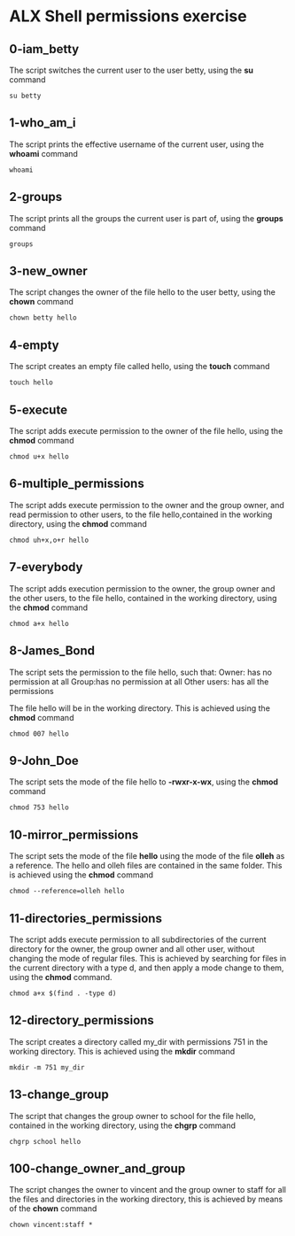 # ALX Shell permissions exercise

## 0-iam_betty
The script switches the current user to the user betty, using the **su** command

>
`su betty`
>

## 1-who_am_i
The script prints the effective username of the current user, using the **whoami** command

>
`whoami`
>

## 2-groups
The script prints all the groups the current user is part of, using the **groups** command

>
`groups`
>

## 3-new_owner
The script changes the owner of the file hello to the user betty, using the **chown** command

>
`chown betty hello`
>

## 4-empty
The script creates an empty file called hello, using the **touch** command

>
`touch hello`
>

## 5-execute
The script adds execute permission to the owner of the file hello, using the **chmod** command

>
`chmod u+x hello`
>

## 6-multiple_permissions
The script adds execute permission to the owner and the group owner, and read permission to other users, to the file hello,contained in the working directory, using the **chmod** command

>
`chmod uh+x,o+r hello`
>

## 7-everybody
The script adds execution permission to the owner, the group owner and the other users, to the file hello, contained in the working directory, using the **chmod** command

>
`chmod a+x hello`
>

## 8-James_Bond
The script sets the permission to the file hello, such that:
    Owner: has no permission at all
    Group:has no permission at all
    Other users: has all the permissions

The file hello will be in the working directory. This is achieved using the **chmod** command

>
`chmod 007 hello`
>

## 9-John_Doe
The script sets the mode of the file hello to **-rwxr-x-wx**, using the **chmod** command

>
`chmod 753 hello`
>

## 10-mirror_permissions
The script sets the mode of the file **hello** using the mode of the file **olleh** as a reference. The hello and olleh files are contained in the same folder. This is achieved using the **chmod** command

>
`chmod --reference=olleh hello`
>

## 11-directories_permissions
The script adds execute permission to all subdirectories of the current directory for the owner, the group owner and all other user, without changing the mode of regular files. This is achieved by searching for files in the current directory with a type d, and then apply a mode change to them, using the **chmod** command.

>
`chmod a+x $(find . -type d)`
>

## 12-directory_permissions
The script creates a directory called my_dir with permissions 751 in the working directory. This is achieved using the **mkdir** command

>
`mkdir -m 751 my_dir`
>

## 13-change_group
The script that changes the group owner to school for the file hello, contained in the working directory, using the **chgrp** command

>
`chgrp school hello`
>

## 100-change_owner_and_group
The script changes the owner to vincent and the group owner to staff for all the files and directories in the working directory, this is achieved by means of the **chown** command

>
`chown vincent:staff *`
>
